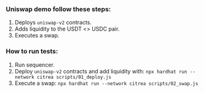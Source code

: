 ### Uniswap demo follow these steps:

1. Deploys `uniswap-v2` contracts.
2. Adds liquidity to the USDT <> USDC pair.
3. Executes a swap.

### How to run tests:
1. Run sequencer.
2. Deploy `uniswap-v2` contracts and add liquidity with:
`npx hardhat run --network citrea scripts/01_deploy.js`
3. Execute a swap:
`npx hardhat run --network citrea scripts/02_swap.js` 
